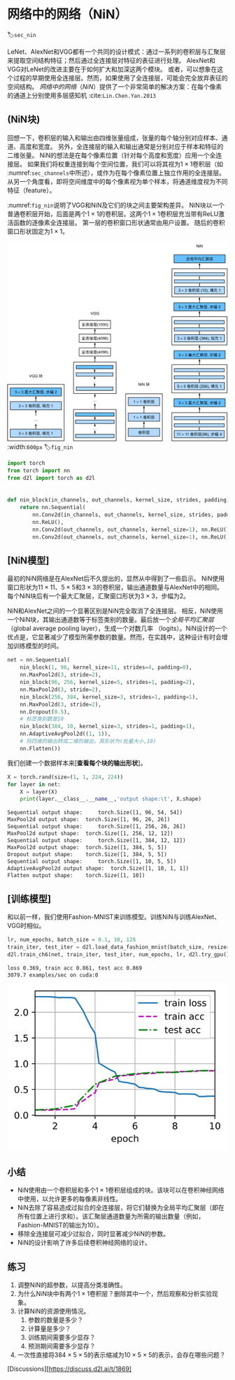 # 网络中的网络（NiN）
:label:`sec_nin`

LeNet、AlexNet和VGG都有一个共同的设计模式：通过一系列的卷积层与汇聚层来提取空间结构特征；然后通过全连接层对特征的表征进行处理。
AlexNet和VGG对LeNet的改进主要在于如何扩大和加深这两个模块。
或者，可以想象在这个过程的早期使用全连接层。然而，如果使用了全连接层，可能会完全放弃表征的空间结构。
*网络中的网络*（*NiN*）提供了一个非常简单的解决方案：在每个像素的通道上分别使用多层感知机 :cite:`Lin.Chen.Yan.2013`

## (**NiN块**)

回想一下，卷积层的输入和输出由四维张量组成，张量的每个轴分别对应样本、通道、高度和宽度。
另外，全连接层的输入和输出通常是分别对应于样本和特征的二维张量。
NiN的想法是在每个像素位置（针对每个高度和宽度）应用一个全连接层。
如果我们将权重连接到每个空间位置，我们可以将其视为$1\times 1$卷积层（如 :numref:`sec_channels`中所述），或作为在每个像素位置上独立作用的全连接层。
从另一个角度看，即将空间维度中的每个像素视为单个样本，将通道维度视为不同特征（feature）。

 :numref:`fig_nin`说明了VGG和NiN及它们的块之间主要架构差异。
NiN块以一个普通卷积层开始，后面是两个$1 \times 1$的卷积层。这两个$1 \times 1$卷积层充当带有ReLU激活函数的逐像素全连接层。
第一层的卷积窗口形状通常由用户设置。
随后的卷积窗口形状固定为$1 \times 1$。

![对比 VGG 和 NiN 及它们的块之间主要架构差异。](img/nin.svg)
:width:`600px`
:label:`fig_nin`



```python
import torch
from torch import nn
from d2l import torch as d2l


def nin_block(in_channels, out_channels, kernel_size, strides, padding):
    return nn.Sequential(
        nn.Conv2d(in_channels, out_channels, kernel_size, strides, padding),
        nn.ReLU(),
        nn.Conv2d(out_channels, out_channels, kernel_size=1), nn.ReLU(),
        nn.Conv2d(out_channels, out_channels, kernel_size=1), nn.ReLU())
```

## [**NiN模型**]

最初的NiN网络是在AlexNet后不久提出的，显然从中得到了一些启示。
NiN使用窗口形状为$11\times 11$、$5\times 5$和$3\times 3$的卷积层，输出通道数量与AlexNet中的相同。
每个NiN块后有一个最大汇聚层，汇聚窗口形状为$3\times 3$，步幅为2。

NiN和AlexNet之间的一个显著区别是NiN完全取消了全连接层。
相反，NiN使用一个NiN块，其输出通道数等于标签类别的数量。最后放一个*全局平均汇聚层*（global average pooling layer），生成一个对数几率	（logits）。NiN设计的一个优点是，它显著减少了模型所需参数的数量。然而，在实践中，这种设计有时会增加训练模型的时间。



```python
net = nn.Sequential(
    nin_block(1, 96, kernel_size=11, strides=4, padding=0),
    nn.MaxPool2d(3, stride=2),
    nin_block(96, 256, kernel_size=5, strides=1, padding=2),
    nn.MaxPool2d(3, stride=2),
    nin_block(256, 384, kernel_size=3, strides=1, padding=1),
    nn.MaxPool2d(3, stride=2),
    nn.Dropout(0.5),
    # 标签类别数是10
    nin_block(384, 10, kernel_size=3, strides=1, padding=1),
    nn.AdaptiveAvgPool2d((1, 1)),
    # 将四维的输出转成二维的输出，其形状为(批量大小,10)
    nn.Flatten())
```

我们创建一个数据样本来[**查看每个块的输出形状**]。



```python
X = torch.rand(size=(1, 1, 224, 224))
for layer in net:
    X = layer(X)
    print(layer.__class__.__name__,'output shape:\t', X.shape)
```

    Sequential output shape:	 torch.Size([1, 96, 54, 54])
    MaxPool2d output shape:	 torch.Size([1, 96, 26, 26])
    Sequential output shape:	 torch.Size([1, 256, 26, 26])
    MaxPool2d output shape:	 torch.Size([1, 256, 12, 12])
    Sequential output shape:	 torch.Size([1, 384, 12, 12])
    MaxPool2d output shape:	 torch.Size([1, 384, 5, 5])
    Dropout output shape:	 torch.Size([1, 384, 5, 5])
    Sequential output shape:	 torch.Size([1, 10, 5, 5])
    AdaptiveAvgPool2d output shape:	 torch.Size([1, 10, 1, 1])
    Flatten output shape:	 torch.Size([1, 10])


## [**训练模型**]

和以前一样，我们使用Fashion-MNIST来训练模型。训练NiN与训练AlexNet、VGG时相似。



```python
lr, num_epochs, batch_size = 0.1, 10, 128
train_iter, test_iter = d2l.load_data_fashion_mnist(batch_size, resize=224)
d2l.train_ch6(net, train_iter, test_iter, num_epochs, lr, d2l.try_gpu())
```

    loss 0.369, train acc 0.861, test acc 0.869
    3079.7 examples/sec on cuda:0



    
![svg](chapter_convolutional-modern/nin_files/nin_7_1.svg)
    


## 小结

* NiN使用由一个卷积层和多个$1\times 1$卷积层组成的块。该块可以在卷积神经网络中使用，以允许更多的每像素非线性。
* NiN去除了容易造成过拟合的全连接层，将它们替换为全局平均汇聚层（即在所有位置上进行求和）。该汇聚层通道数量为所需的输出数量（例如，Fashion-MNIST的输出为10）。
* 移除全连接层可减少过拟合，同时显著减少NiN的参数。
* NiN的设计影响了许多后续卷积神经网络的设计。

## 练习

1. 调整NiN的超参数，以提高分类准确性。
1. 为什么NiN块中有两个$1\times 1$卷积层？删除其中一个，然后观察和分析实验现象。
1. 计算NiN的资源使用情况。
    1. 参数的数量是多少？
    1. 计算量是多少？
    1. 训练期间需要多少显存？
    1. 预测期间需要多少显存？
1. 一次性直接将$384 \times 5 \times 5$的表示缩减为$10 \times 5 \times 5$的表示，会存在哪些问题？


[Discussions][https://discuss.d2l.ai/t/1869]

